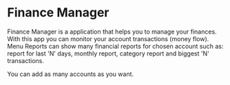 # Finance Manager  

Finance Manager is a application that helps you to manage your finances.
With this app you can monitor your account transactions (money flow). Menu Reports can show many financial reports for chosen account such as:  
report for last 'N' days, monthly report, category report and biggest 'N' transactions.  

You can add as many accounts as you want. 
